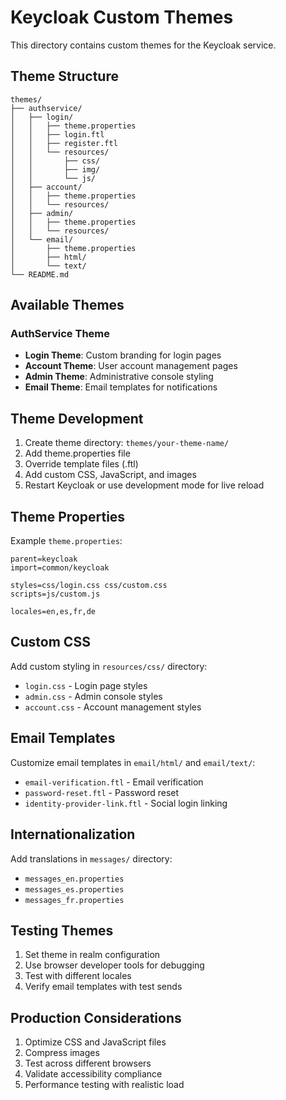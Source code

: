 # Keycloak Custom Themes

This directory contains custom themes for the Keycloak service.

## Theme Structure

```
themes/
├── authservice/
│   ├── login/
│   │   ├── theme.properties
│   │   ├── login.ftl
│   │   ├── register.ftl
│   │   └── resources/
│   │       ├── css/
│   │       ├── img/
│   │       └── js/
│   ├── account/
│   │   ├── theme.properties
│   │   └── resources/
│   ├── admin/
│   │   ├── theme.properties
│   │   └── resources/
│   └── email/
│       ├── theme.properties
│       ├── html/
│       └── text/
└── README.md
```

## Available Themes

### AuthService Theme
- **Login Theme**: Custom branding for login pages
- **Account Theme**: User account management pages
- **Admin Theme**: Administrative console styling
- **Email Theme**: Email templates for notifications

## Theme Development

1. Create theme directory: `themes/your-theme-name/`
2. Add theme.properties file
3. Override template files (.ftl)
4. Add custom CSS, JavaScript, and images
5. Restart Keycloak or use development mode for live reload

## Theme Properties

Example `theme.properties`:
```properties
parent=keycloak
import=common/keycloak

styles=css/login.css css/custom.css
scripts=js/custom.js

locales=en,es,fr,de
```

## Custom CSS

Add custom styling in `resources/css/` directory:
- `login.css` - Login page styles
- `admin.css` - Admin console styles
- `account.css` - Account management styles

## Email Templates

Customize email templates in `email/html/` and `email/text/`:
- `email-verification.ftl` - Email verification
- `password-reset.ftl` - Password reset
- `identity-provider-link.ftl` - Social login linking

## Internationalization

Add translations in `messages/` directory:
- `messages_en.properties`
- `messages_es.properties`
- `messages_fr.properties`

## Testing Themes

1. Set theme in realm configuration
2. Use browser developer tools for debugging
3. Test with different locales
4. Verify email templates with test sends

## Production Considerations

1. Optimize CSS and JavaScript files
2. Compress images
3. Test across different browsers
4. Validate accessibility compliance
5. Performance testing with realistic load